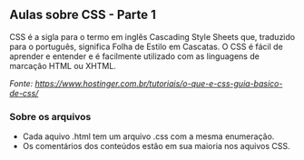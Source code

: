 ## Aulas sobre CSS - Parte 1

CSS é a sigla para o termo em inglês Cascading Style Sheets que, traduzido para o português, significa Folha de Estilo em Cascatas. O CSS é fácil de aprender e entender e é facilmente utilizado com as linguagens de marcação HTML ou XHTML. 

*Fonte: <https://www.hostinger.com.br/tutoriais/o-que-e-css-guia-basico-de-css/>*

### Sobre os arquivos

* Cada aquivo .html tem um arquivo .css com a mesma enumeração.
* Os comentários dos conteúdos estão em sua maioria nos aquivos CSS.
